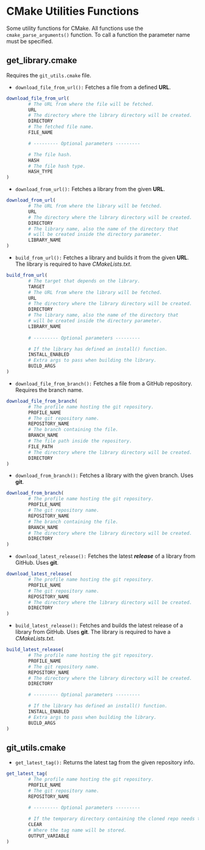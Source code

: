 # CMake Utilities Functions

Some utility functions for CMake. All functions use the `cmake_parse_arguments()` function. 
To call a function the parameter name must be specified.

## get_library.cmake

Requires the `git_utils.cmake` file.

- `download_file_from_url():` Fetches a file from a defined **URL**.<br>
```cmake
download_file_from_url(
        # The URL from where the file will be fetched.
        URL
        # The directory where the library directory will be created.
        DIRECTORY
        # The fetched file name.
        FILE_NAME

        # --------- Optional parameters ---------

        # The file hash.
        HASH
        # The file hash type.
        HASH_TYPE
)
```
- `download_from_url():` Fetches a library from the given **URL**.<br>
```cmake
download_from_url(
        # The URL from where the library will be fetched.
        URL
        # The directory where the library directory will be created.
        DIRECTORY
        # The library name, also the name of the directory that 
        # will be created inside the directory parameter.
        LIBRARY_NAME
)
```
- `build_from_url():` Fetches a library and builds it from the given **URL**. The library is required to have *CMakeLists.txt*.<br>
```cmake
build_from_url(
        # The target that depends on the library.
        TARGET
        # The URL from where the library will be fetched.
        URL
        # The directory where the library directory will be created.
        DIRECTORY
        # The library name, also the name of the directory that 
        # will be created inside the directory parameter.
        LIBRARY_NAME
        
        # --------- Optional parameters ---------

        # If the library has defined an install() function.
        INSTALL_ENABLED
        # Extra args to pass when building the library.
        BUILD_ARGS
)
```
- `download_file_from_branch():` Fetches a file from a GitHub repository. Requires the branch name.<br>
```cmake
download_file_from_branch(
        # The profile name hosting the git repository.
        PROFILE_NAME
        # The git repository name.
        REPOSITORY_NAME
        # The branch containing the file.
        BRANCH_NAME
        # The file path inside the repository.
        FILE_PATH
        # The directory where the library directory will be created.
        DIRECTORY
)
```
- `download_from_branch():` Fetches a library with the given branch. Uses **git**.<br>
```cmake
download_from_branch(
        # The profile name hosting the git repository.
        PROFILE_NAME
        # The git repository name.
        REPOSITORY_NAME
        # The branch containing the file.
        BRANCH_NAME
        # The directory where the library directory will be created.
        DIRECTORY
)
```
- `download_latest_release():` Fetches the latest ***release*** of a library from GitHub. Uses **git**.<br>
```cmake
download_latest_release(
        # The profile name hosting the git repository.
        PROFILE_NAME
        # The git repository name.
        REPOSITORY_NAME
        # The directory where the library directory will be created.
        DIRECTORY
)
```
- `build_latest_release():` Fetches and builds the latest release of a library from GitHub. Uses **git**.
  The library is required to have a *CMakeLists.txt*.<br>
```cmake
build_latest_release(
        # The profile name hosting the git repository.
        PROFILE_NAME
        # The git repository name.
        REPOSITORY_NAME
        # The directory where the library directory will be created.
        DIRECTORY

        # --------- Optional parameters ---------

        # If the library has defined an install() function.
        INSTALL_ENABLED
        # Extra args to pass when building the library.
        BUILD_ARGS
)
```

## git_utils.cmake

- `get_latest_tag():` Returns the latest tag from the given repository info.<br>
```cmake
get_latest_tag(
        # The profile name hosting the git repository.
        PROFILE_NAME
        # The git repository name.
        REPOSITORY_NAME

        # --------- Optional parameters ---------
        
        # If the temporary directory containing the cloned repo needs to be deleted.
        CLEAR
        # Where the tag name will be stored.
        OUTPUT_VARIABLE
)
```

